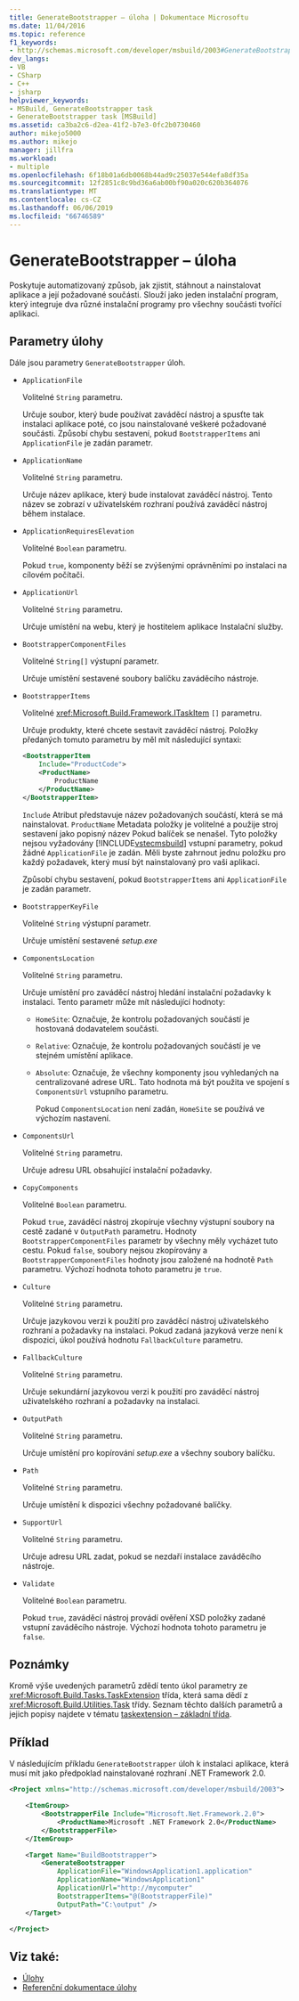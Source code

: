 ```yaml
---
title: GenerateBootstrapper – úloha | Dokumentace Microsoftu
ms.date: 11/04/2016
ms.topic: reference
f1_keywords:
- http://schemas.microsoft.com/developer/msbuild/2003#GenerateBootstrapper
dev_langs:
- VB
- CSharp
- C++
- jsharp
helpviewer_keywords:
- MSBuild, GenerateBootstrapper task
- GenerateBootstrapper task [MSBuild]
ms.assetid: ca3ba2c6-d2ea-41f2-b7e3-0fc2b0730460
author: mikejo5000
ms.author: mikejo
manager: jillfra
ms.workload:
- multiple
ms.openlocfilehash: 6f18b01a6db0068b44ad9c25037e544efa8df35a
ms.sourcegitcommit: 12f2851c8c9bd36a6ab00bf90a020c620b364076
ms.translationtype: MT
ms.contentlocale: cs-CZ
ms.lasthandoff: 06/06/2019
ms.locfileid: "66746589"
---
```

# <a name="generatebootstrapper-task"></a>GenerateBootstrapper – úloha
Poskytuje automatizovaný způsob, jak zjistit, stáhnout a nainstalovat aplikace a její požadované součásti. Slouží jako jeden instalační program, který integruje dva různé instalační programy pro všechny součásti tvořící aplikaci.

## <a name="task-parameters"></a>Parametry úlohy
Dále jsou parametry `GenerateBootstrapper` úloh.

- `ApplicationFile`

   Volitelné `String` parametru.

   Určuje soubor, který bude používat zaváděcí nástroj a spusťte tak instalaci aplikace poté, co jsou nainstalované veškeré požadované součásti. Způsobí chybu sestavení, pokud `BootstrapperItems` ani `ApplicationFile` je zadán parametr.

- `ApplicationName`

   Volitelné `String` parametru.

   Určuje název aplikace, který bude instalovat zaváděcí nástroj. Tento název se zobrazí v uživatelském rozhraní používá zaváděcí nástroj během instalace.

- `ApplicationRequiresElevation`

   Volitelné `Boolean` parametru.

   Pokud `true`, komponenty běží se zvýšenými oprávněními po instalaci na cílovém počítači.

- `ApplicationUrl`

   Volitelné `String` parametru.

   Určuje umístění na webu, který je hostitelem aplikace Instalační služby.

- `BootstrapperComponentFiles`

   Volitelné `String[]` výstupní parametr.

   Určuje umístění sestavené soubory balíčku zaváděcího nástroje.

- `BootstrapperItems`

   Volitelné <xref:Microsoft.Build.Framework.ITaskItem> `[]` parametru.

   Určuje produkty, které chcete sestavit zaváděcí nástroj. Položky předaných tomuto parametru by měl mít následující syntaxi:

  ```xml
  <BootstrapperItem
      Include="ProductCode">
      <ProductName>
          ProductName
      </ProductName>
  </BootstrapperItem>
  ```

   `Include` Atribut představuje název požadovaných součástí, která se má nainstalovat. `ProductName` Metadata položky je volitelné a použije stroj sestavení jako popisný název Pokud balíček se nenašel. Tyto položky nejsou vyžadovány [!INCLUDE[vstecmsbuild](../extensibility/internals/includes/vstecmsbuild_md.md)] vstupní parametry, pokud žádné `ApplicationFile` je zadán. Měli byste zahrnout jednu položku pro každý požadavek, který musí být nainstalovaný pro vaši aplikaci.

   Způsobí chybu sestavení, pokud `BootstrapperItems` ani `ApplicationFile` je zadán parametr.

- `BootstrapperKeyFile`

   Volitelné `String` výstupní parametr.

   Určuje umístění sestavené *setup.exe*

- `ComponentsLocation`

   Volitelné `String` parametru.

   Určuje umístění pro zaváděcí nástroj hledání instalační požadavky k instalaci. Tento parametr může mít následující hodnoty:

  - `HomeSite`: Označuje, že kontrolu požadovaných součástí je hostovaná dodavatelem součásti.

  - `Relative`: Označuje, že kontrolu požadovaných součástí je ve stejném umístění aplikace.

  - `Absolute`: Označuje, že všechny komponenty jsou vyhledaných na centralizované adrese URL. Tato hodnota má být použita ve spojení s `ComponentsUrl` vstupního parametru.

    Pokud `ComponentsLocation` není zadán, `HomeSite` se používá ve výchozím nastavení.

- `ComponentsUrl`

   Volitelné `String` parametru.

   Určuje adresu URL obsahující instalační požadavky.

- `CopyComponents`

   Volitelné `Boolean` parametru.

   Pokud `true`, zaváděcí nástroj zkopíruje všechny výstupní soubory na cestě zadané v `OutputPath` parametru. Hodnoty `BootstrapperComponentFiles` parametr by všechny měly vycházet tuto cestu. Pokud `false`, soubory nejsou zkopírovány a `BootstrapperComponentFiles` hodnoty jsou založené na hodnotě `Path` parametru.  Výchozí hodnota tohoto parametru je `true`.

- `Culture`

   Volitelné `String` parametru.

   Určuje jazykovou verzi k použití pro zaváděcí nástroj uživatelského rozhraní a požadavky na instalaci. Pokud zadaná jazyková verze není k dispozici, úkol používá hodnotu `FallbackCulture` parametru.

- `FallbackCulture`

   Volitelné `String` parametru.

   Určuje sekundární jazykovou verzi k použití pro zaváděcí nástroj uživatelského rozhraní a požadavky na instalaci.

- `OutputPath`

   Volitelné `String` parametru.

   Určuje umístění pro kopírování *setup.exe* a všechny soubory balíčku.

- `Path`

   Volitelné `String` parametru.

   Určuje umístění k dispozici všechny požadované balíčky.

- `SupportUrl`

   Volitelné `String` parametru.

   Určuje adresu URL zadat, pokud se nezdaří instalace zaváděcího nástroje.

- `Validate`

   Volitelné `Boolean` parametru.

   Pokud `true`, zaváděcí nástroj provádí ověření XSD položky zadané vstupní zaváděcího nástroje. Výchozí hodnota tohoto parametru je `false`.

## <a name="remarks"></a>Poznámky
Kromě výše uvedených parametrů zdědí tento úkol parametry ze <xref:Microsoft.Build.Tasks.TaskExtension> třída, která sama dědí z <xref:Microsoft.Build.Utilities.Task> třídy. Seznam těchto dalších parametrů a jejich popisy najdete v tématu [taskextension – základní třída](../msbuild/taskextension-base-class.md).

## <a name="example"></a>Příklad
V následujícím příkladu `GenerateBootstrapper` úloh k instalaci aplikace, která musí mít jako předpoklad nainstalované rozhraní .NET Framework 2.0.

```xml
<Project xmlns="http://schemas.microsoft.com/developer/msbuild/2003">

    <ItemGroup>
        <BootstrapperFile Include="Microsoft.Net.Framework.2.0">
            <ProductName>Microsoft .NET Framework 2.0</ProductName>
        </BootstrapperFile>
    </ItemGroup>

    <Target Name="BuildBootstrapper">
        <GenerateBootstrapper
            ApplicationFile="WindowsApplication1.application"
            ApplicationName="WindowsApplication1"
            ApplicationUrl="http://mycomputer"
            BootstrapperItems="@(BootstrapperFile)"
            OutputPath="C:\output" />
    </Target>

</Project>
```

## <a name="see-also"></a>Viz také:
- [Úlohy](../msbuild/msbuild-tasks.md)
- [Referenční dokumentace úlohy](../msbuild/msbuild-task-reference.md)
